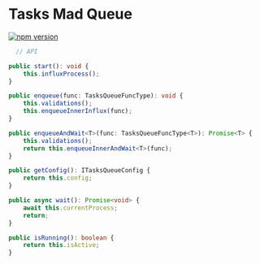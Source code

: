 # Tasks Mad Queue

[![npm version](https://badge.fury.io/js/tasks-mad-queue.svg)](https://badge.fury.io/js/tasks-mad-queue)


```typescript
  // API

public start(): void {
    this.influxProcess();
}

public enqueue(func: TasksQueueFuncType): void {
    this.validations();
    this.enqueueInnerInflux(func);
}

public enqueueAndWait<T>(func: TasksQueueFuncType<T>): Promise<T> {
    this.validations();
    return this.enqueueInnerAndWait<T>(func);
}

public getConfig(): ITasksQueueConfig {
    return this.config;
}

public async wait(): Promise<void> {
    await this.currentProcess;
    return;
}

public isRunning(): boolean {
    return this.isActive;
}
```
